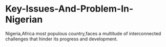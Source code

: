 # Key-Issues-And-Problem-In-Nigerian
Nigeria,Africa most populous country,faces a multitude of interconnected challenges that hinder its progress and development.
